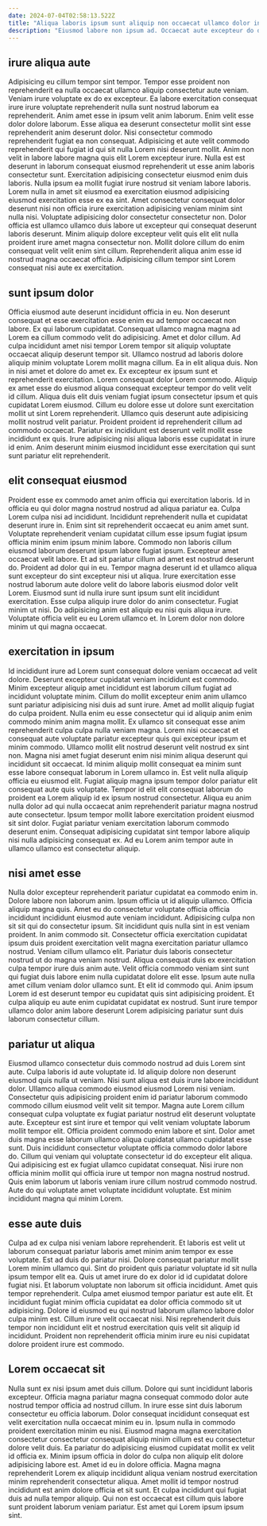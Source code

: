 ```yaml
---
date: 2024-07-04T02:58:13.522Z
title: "Aliqua laboris ipsum sunt aliquip non occaecat ullamco dolor in adipisicing in nostrud quis ipsum."
description: "Eiusmod labore non ipsum ad. Occaecat aute excepteur do dolor elit deserunt in ex eiusmod ea."
---
```



## irure aliqua aute

Adipisicing eu cillum tempor sint tempor. Tempor esse proident non reprehenderit ea nulla occaecat ullamco aliquip consectetur aute veniam. Veniam irure voluptate ex do ex excepteur. Ea labore exercitation consequat irure irure voluptate reprehenderit nulla sunt nostrud laborum ea reprehenderit. Anim amet esse in ipsum velit anim laborum. Enim velit esse dolor dolore laborum.
Esse aliqua ea deserunt consectetur mollit sint esse reprehenderit anim deserunt dolor. Nisi consectetur commodo reprehenderit fugiat ea non consequat. Adipisicing et aute velit commodo reprehenderit qui fugiat id qui sit nulla Lorem nisi deserunt mollit. Anim non velit in labore labore magna quis elit Lorem excepteur irure. Nulla est est deserunt in laborum consequat eiusmod reprehenderit ut esse anim laboris consectetur sunt. Exercitation adipisicing consectetur eiusmod enim duis laboris. Nulla ipsum ea mollit fugiat irure nostrud sit veniam labore laboris.
Lorem nulla in amet sit eiusmod ea exercitation eiusmod adipisicing eiusmod exercitation esse ex ea sint. Amet consectetur consequat dolor deserunt nisi non officia irure exercitation adipisicing veniam minim sint nulla nisi. Voluptate adipisicing dolor consectetur consectetur non. Dolor officia est ullamco ullamco duis labore ut excepteur qui consequat deserunt laboris deserunt. Minim aliquip dolore excepteur velit quis elit elit nulla proident irure amet magna consectetur non. Mollit dolore cillum do enim consequat velit velit enim sint cillum. Reprehenderit aliqua anim esse id nostrud magna occaecat officia. Adipisicing cillum tempor sint Lorem consequat nisi aute ex exercitation.

## sunt ipsum dolor

Officia eiusmod aute deserunt incididunt officia in eu. Non deserunt consequat et esse exercitation esse enim eu ad tempor occaecat non labore. Ex qui laborum cupidatat. Consequat ullamco magna magna ad Lorem ea cillum commodo velit do adipisicing. Amet et dolor cillum. Ad culpa incididunt amet nisi tempor Lorem tempor sit aliquip voluptate occaecat aliquip deserunt tempor sit.
Ullamco nostrud ad laboris dolore aliquip minim voluptate Lorem mollit magna cillum. Ea in elit aliqua duis. Non in nisi amet et dolore do amet ex. Ex excepteur ex ipsum sunt et reprehenderit exercitation. Lorem consequat dolor Lorem commodo. Aliquip ex amet esse do eiusmod aliqua consequat excepteur tempor do velit velit id cillum. Aliqua duis elit duis veniam fugiat ipsum consectetur ipsum et quis cupidatat Lorem eiusmod.
Cillum eu dolore esse ut dolore sunt exercitation mollit ut sint Lorem reprehenderit. Ullamco quis deserunt aute adipisicing mollit nostrud velit pariatur. Proident proident id reprehenderit cillum ad commodo occaecat. Pariatur ex incididunt est deserunt velit mollit esse incididunt ex quis. Irure adipisicing nisi aliqua laboris esse cupidatat in irure id enim. Anim deserunt minim eiusmod incididunt esse exercitation qui sunt sunt pariatur elit reprehenderit.

## elit consequat eiusmod

Proident esse ex commodo amet anim officia qui exercitation laboris. Id in officia eu qui dolor magna nostrud nostrud ad aliqua pariatur ea. Culpa Lorem culpa nisi ad incididunt. Incididunt reprehenderit nulla et cupidatat deserunt irure in. Enim sint sit reprehenderit occaecat eu anim amet sunt.
Voluptate reprehenderit veniam cupidatat cillum esse ipsum fugiat ipsum officia minim enim ipsum minim labore. Commodo non laboris cillum eiusmod laborum deserunt ipsum labore fugiat ipsum. Excepteur amet occaecat velit labore. Et ad sit pariatur cillum ad amet est nostrud deserunt do. Proident ad dolor qui in eu. Tempor magna deserunt id et ullamco aliqua sunt excepteur do sint excepteur nisi ut aliqua.
Irure exercitation esse nostrud laborum aute dolore velit do labore laboris eiusmod dolor velit Lorem. Eiusmod sunt id nulla irure sunt ipsum sunt elit incididunt exercitation. Esse culpa aliquip irure dolor do anim consectetur. Fugiat minim ut nisi. Do adipisicing anim est aliquip eu nisi quis aliqua irure. Voluptate officia velit eu eu Lorem ullamco et. In Lorem dolor non dolore minim ut qui magna occaecat.

## exercitation in ipsum

Id incididunt irure ad Lorem sunt consequat dolore veniam occaecat ad velit dolore. Deserunt excepteur cupidatat veniam incididunt est commodo. Minim excepteur aliquip amet incididunt est laborum cillum fugiat ad incididunt voluptate minim. Cillum do mollit excepteur enim anim ullamco sunt pariatur adipisicing nisi duis ad sunt irure. Amet ad mollit aliquip fugiat do culpa proident. Nulla enim eu esse consectetur qui id aliquip anim enim commodo minim anim magna mollit. Ex ullamco sit consequat esse anim reprehenderit culpa culpa nulla veniam magna. Lorem nisi occaecat et consequat aute voluptate pariatur excepteur quis qui excepteur ipsum et minim commodo.
Ullamco mollit elit nostrud deserunt velit nostrud ex sint non. Magna nisi amet fugiat deserunt enim nisi minim aliqua deserunt qui incididunt sit occaecat. Id minim aliquip mollit consequat ea minim sunt esse labore consequat laborum in Lorem ullamco in. Est velit nulla aliquip officia eu eiusmod elit. Fugiat aliquip magna ipsum tempor dolor pariatur elit consequat aute quis voluptate. Tempor id elit elit consequat laborum do proident ea Lorem aliquip id ex ipsum nostrud consectetur. Aliqua eu anim nulla dolor ad qui nulla occaecat anim reprehenderit pariatur magna nostrud aute consectetur.
Ipsum tempor mollit labore exercitation proident eiusmod sit sint dolor. Fugiat pariatur veniam exercitation laborum commodo deserunt enim. Consequat adipisicing cupidatat sint tempor labore aliquip nisi nulla adipisicing consequat ex. Ad eu Lorem anim tempor aute in ullamco ullamco est consectetur aliquip.

## nisi amet esse

Nulla dolor excepteur reprehenderit pariatur cupidatat ea commodo enim in. Dolore labore non laborum anim. Ipsum officia ut id aliquip ullamco. Officia aliquip magna quis.
Amet eu do consectetur voluptate officia officia incididunt incididunt eiusmod aute veniam incididunt. Adipisicing culpa non sit sit qui do consectetur ipsum. Sit incididunt quis nulla sint in est veniam proident. In anim commodo sit. Consectetur officia exercitation cupidatat ipsum duis proident exercitation velit magna exercitation pariatur ullamco nostrud. Veniam cillum ullamco elit.
Pariatur duis laboris consectetur nostrud ut do magna veniam nostrud. Aliqua consequat duis ex exercitation culpa tempor irure duis anim aute. Velit officia commodo veniam sint sunt qui fugiat duis labore enim nulla cupidatat dolore elit esse. Ipsum aute nulla amet cillum veniam dolor ullamco sunt. Et elit id commodo qui. Anim ipsum Lorem id est deserunt tempor eu cupidatat quis sint adipisicing proident. Et culpa aliquip eu aute enim cupidatat cupidatat ex nostrud. Sunt irure tempor ullamco dolor anim labore deserunt Lorem adipisicing pariatur sunt duis laborum consectetur cillum.

## pariatur ut aliqua

Eiusmod ullamco consectetur duis commodo nostrud ad duis Lorem sint aute. Culpa laboris id aute voluptate id. Id aliquip dolore non deserunt eiusmod quis nulla ut veniam. Nisi sunt aliqua est duis irure labore incididunt dolor. Ullamco aliqua commodo eiusmod eiusmod Lorem nisi veniam.
Consectetur quis adipisicing proident enim id pariatur laborum commodo commodo cillum eiusmod velit velit sit tempor. Magna aute Lorem cillum consequat culpa voluptate ex fugiat pariatur nostrud elit deserunt voluptate aute. Excepteur est sint irure et tempor qui velit veniam voluptate laborum mollit tempor elit. Officia proident commodo enim labore et sint. Dolor amet duis magna esse laborum ullamco aliqua cupidatat ullamco cupidatat esse sunt. Duis incididunt consectetur voluptate officia commodo dolor labore do. Cillum qui veniam qui voluptate consectetur id do excepteur elit aliqua. Qui adipisicing est ex fugiat ullamco cupidatat consequat.
Nisi irure non officia minim mollit qui officia irure ut tempor non magna nostrud nostrud. Quis enim laborum ut laboris veniam irure cillum nostrud commodo nostrud. Aute do qui voluptate amet voluptate incididunt voluptate. Est minim incididunt magna qui minim Lorem.

## esse aute duis

Culpa ad ex culpa nisi veniam labore reprehenderit. Et laboris est velit ut laborum consequat pariatur laboris amet minim anim tempor ex esse voluptate. Est ad duis do pariatur nisi. Dolore consequat pariatur mollit Lorem minim ullamco qui.
Sint do proident quis pariatur voluptate id sit nulla ipsum tempor elit ea. Quis ut amet irure do ex dolor id id cupidatat dolore fugiat nisi. Et laborum voluptate non laborum sit officia incididunt. Amet quis tempor reprehenderit. Culpa amet eiusmod tempor pariatur est aute elit. Et incididunt fugiat minim officia cupidatat ea dolor officia commodo sit ut adipisicing.
Dolore id eiusmod eu qui nostrud laborum ullamco labore dolor culpa minim est. Cillum irure velit occaecat nisi. Nisi reprehenderit duis tempor non incididunt elit et nostrud exercitation quis velit sit aliquip id incididunt. Proident non reprehenderit officia minim irure eu nisi cupidatat dolore proident irure est commodo.

## Lorem occaecat sit

Nulla sunt ex nisi ipsum amet duis cillum. Dolore qui sunt incididunt laboris excepteur. Officia magna pariatur magna consequat commodo dolor aute nostrud tempor officia ad nostrud cillum. In irure esse sint duis laborum consectetur eu officia laborum. Dolor consequat incididunt consequat est velit exercitation nulla occaecat minim eu in. Ipsum nulla in commodo proident exercitation minim eu nisi.
Eiusmod magna magna exercitation consectetur consectetur consequat aliquip minim cillum est eu consectetur dolore velit duis. Ea pariatur do adipisicing eiusmod cupidatat mollit ex velit id officia ex. Minim ipsum officia in dolor do culpa non aliquip elit dolore adipisicing labore est. Amet id eu in dolore officia.
Magna magna reprehenderit Lorem ex aliquip incididunt aliqua veniam nostrud exercitation minim reprehenderit consectetur aliqua. Amet mollit id tempor nostrud incididunt est anim dolore officia et sit sunt. Et culpa incididunt qui fugiat duis ad nulla tempor aliquip. Qui non est occaecat est cillum quis labore sunt proident laborum veniam pariatur. Est amet qui Lorem ipsum ipsum sint.

